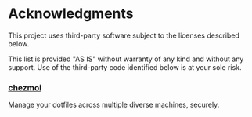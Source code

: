 # Acknowledgments

This project uses third-party software subject to the licenses described below.

This list is provided "AS IS" without warranty of any kind and without any support.
Use of the third-party code identified below is at your sole risk.

### [chezmoi](https://www.chezmoi.io/)

Manage your dotfiles across multiple diverse machines, securely.
